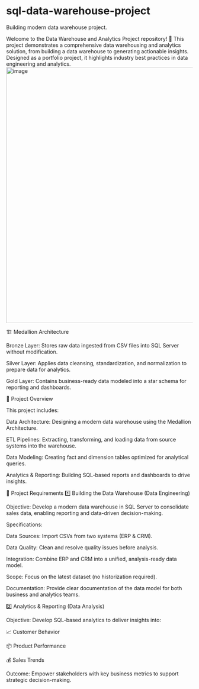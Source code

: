 # sql-data-warehouse-project
Building modern data warehouse project. 

Welcome to the Data Warehouse and Analytics Project repository! 🚀
This project demonstrates a comprehensive data warehousing and analytics solution, from building a data warehouse to generating actionable insights. Designed as a portfolio project, it highlights industry best practices in data engineering and analytics.
<img width="1330" height="692" alt="image" src="https://github.com/user-attachments/assets/c2927945-a8f5-4f08-a9b5-f23f239e4076" />

🏗️ Medallion Architecture

Bronze Layer: Stores raw data ingested from CSV files into SQL Server without modification.

Silver Layer: Applies data cleansing, standardization, and normalization to prepare data for analytics.

Gold Layer: Contains business-ready data modeled into a star schema for reporting and dashboards.

📖 Project Overview

This project includes:

Data Architecture: Designing a modern data warehouse using the Medallion Architecture.

ETL Pipelines: Extracting, transforming, and loading data from source systems into the warehouse.

Data Modeling: Creating fact and dimension tables optimized for analytical queries.

Analytics & Reporting: Building SQL-based reports and dashboards to drive insights.

🚀 Project Requirements
1️⃣ Building the Data Warehouse (Data Engineering)

Objective: Develop a modern data warehouse in SQL Server to consolidate sales data, enabling reporting and data-driven decision-making.

Specifications:

Data Sources: Import CSVs from two systems (ERP & CRM).

Data Quality: Clean and resolve quality issues before analysis.

Integration: Combine ERP and CRM into a unified, analysis-ready data model.

Scope: Focus on the latest dataset (no historization required).

Documentation: Provide clear documentation of the data model for both business and analytics teams.

2️⃣ Analytics & Reporting (Data Analysis)

Objective: Develop SQL-based analytics to deliver insights into:

📈 Customer Behavior

📦 Product Performance

💰 Sales Trends

Outcome: Empower stakeholders with key business metrics to support strategic decision-making.


